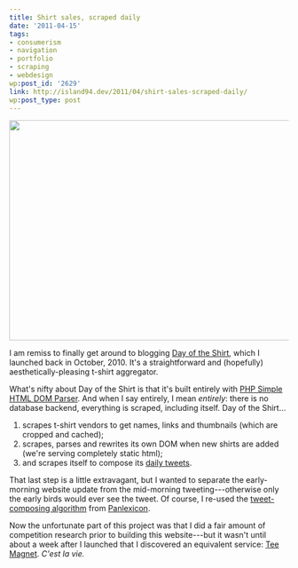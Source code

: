 ```yaml
---
title: Shirt sales, scraped daily
date: '2011-04-15'
tags:
- consumerism
- navigation
- portfolio
- scraping
- webdesign
wp:post_id: '2629'
link: http://island94.dev/2011/04/shirt-sales-scraped-daily/
wp:post_type: post
---
```


<a href="http://dayoftheshirt.com"><img class="aligncenter" title="daily t-shirt sales" src="http://www.island94.org/wp-content/uploads/2011/04/daily-t-shirt-sales-600x397.png" alt="" width="600" height="397" /></a>

I am remiss to finally get around to blogging <a href="http://dayoftheshirt.com">Day of the Shirt</a>, which I launched back in October, 2010. It's a straightforward and (hopefully) aesthetically-pleasing t-shirt aggregator.

What's nifty about Day of the Shirt is that it's built entirely with <a href="http://simplehtmldom.sourceforge.net/">PHP Simple HTML DOM Parser</a>. And when I say entirely, I mean <em>entirely</em>: there is no database backend, everything is scraped, including itself. Day of the Shirt...
<ol>
	<li>scrapes t-shirt vendors to get names, links and thumbnails (which are cropped and cached);</li>
	<li>scrapes, parses and rewrites its own DOM when new shirts are added (we're serving completely static html);</li>
	<li>and scrapes itself to compose its <a href="http://twitter.com/dayoftheshirt">daily tweets</a>.</li>
</ol>
That last step is a little extravagant, but I wanted to separate the early-morning website update from the mid-morning tweeting---otherwise only the early birds would ever see the tweet. Of course, I re-used the <a href="http://www.island94.org/2010/08/p-np-and-panlexicon/">tweet-composing algorithm</a> from <a href="http://panlexicon.com">Panlexicon</a>.

Now the unfortunate part of this project was that I did a fair amount of competition research prior to building this website---but it wasn't until about a week after I launched that I discovered an equivalent service: <a href="http://www.teemagnet.com/">Tee Magnet</a>. <em>C'est la vie.</em>
